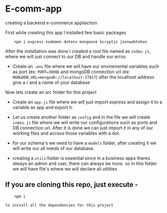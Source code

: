 # E-comm-app
creating a backend e-commerce appilaction

First while creating this app I installed few basic packages

```
    npm i express nodemon dotenv mongoose bcryptjs jsonwebtoken
```

After the installation was done I created a root file named as `index.js`, where we will just connect to our DB and handle our erros.

- Create an `.env` file where we will have our enviremental variables such as port (ex: `PORT=3000`) and mongoDB connection url (ex: `MONGODB_URL=mongodb://localhost:27017`) after the localhost address give a / and a name of your database

Now lets create an src folder for this project

- Create an `app.js` file where we will just import express and assign it to a variable as app and export it.

- Let us create another folder as `config` and in the file we will create `index.js` file where we will write our configurations such as ports and DB connection url. After it is done we can just import it in any of our working files and access those variables with a dot.

- for our schema's we need to have a `models` folder, after creating it we will write our all needs of our database.

- creating a `utils` folder is essential since in a business apps theres always an admin and user, there can always be more. so in this folder we will have file's where we will declare all utilities

## If you are cloning this repo, just execute - 
```
    npm i
```
`to install all the dependencies for this project`